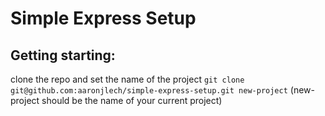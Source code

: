 # Simple Express Setup


## Getting starting:

clone the repo and set the name of the project
`git clone git@github.com:aaronjlech/simple-express-setup.git new-project`
(new-project should be the name of your current project)
